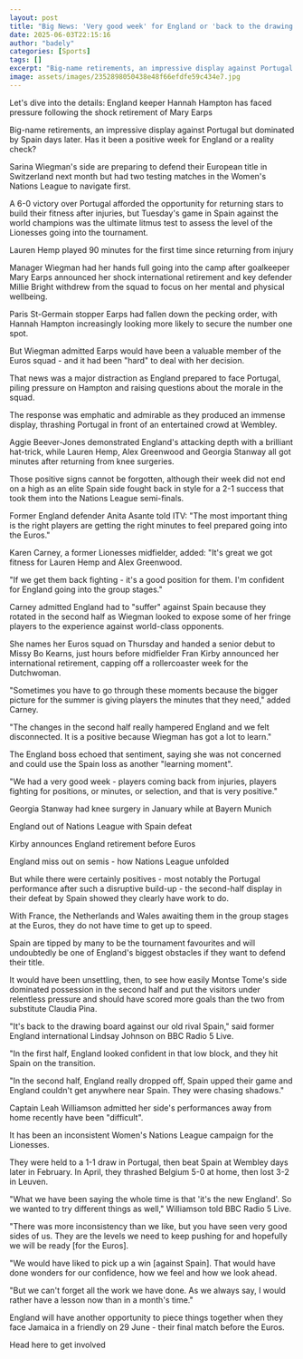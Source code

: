 ```yaml
---
layout: post
title: "Big News: 'Very good week' for England or 'back to the drawing board'?"
date: 2025-06-03T22:15:16
author: "badely"
categories: [Sports]
tags: []
excerpt: "Big-name retirements, an impressive display against Portugal but dominated by Spain days later. Has it been a positive week for England or a reality c"
image: assets/images/2352898050438e48f66efdfe59c434e7.jpg
---
```


Let's dive into the details: England keeper Hannah Hampton has faced pressure following the shock retirement of Mary Earps

Big-name retirements, an impressive display against Portugal but dominated by Spain days later. Has it been a positive week for England or a reality check?

Sarina Wiegman's side are preparing to defend their European title in Switzerland next month but had two testing matches in the Women's Nations League to navigate first.

A 6-0 victory over Portugal afforded the opportunity for returning stars to build their fitness after injuries, but Tuesday's game in Spain against the world champions was the ultimate litmus test to assess the level of the Lionesses going into the tournament.

Lauren Hemp played 90 minutes for the first time since returning from injury

Manager Wiegman had her hands full going into the camp after goalkeeper Mary Earps announced her shock international retirement and key defender Millie Bright withdrew from the squad to focus on her mental and physical wellbeing.

Paris St-Germain stopper Earps had fallen down the pecking order, with Hannah Hampton increasingly looking more likely to secure the number one spot.

But Wiegman admitted Earps would have been a valuable member of the Euros squad - and it had been "hard" to deal with her decision. 

That news was a major distraction as England prepared to face Portugal, piling pressure on Hampton and raising questions about the morale in the squad.

The response was emphatic and admirable as they produced an immense display, thrashing Portugal in front of an entertained crowd at Wembley.

Aggie Beever-Jones demonstrated England's attacking depth with a brilliant hat-trick, while Lauren Hemp, Alex Greenwood and Georgia Stanway all got minutes after returning from knee surgeries.

Those positive signs cannot be forgotten, although their week did not end on a high as an elite Spain side fought back in style for a 2-1 success that took them into the Nations League semi-finals.

Former England defender Anita Asante told ITV: "The most important thing is the right players are getting the right minutes to feel prepared going into the Euros."

Karen Carney, a former Lionesses midfielder, added: "It's great we got fitness for Lauren Hemp and Alex Greenwood. 

"If we get them back fighting - it's a good position for them. I'm confident for England going into the group stages."

Carney admitted England had to "suffer" against Spain because they rotated in the second half as Wiegman looked to expose some of her fringe players to the experience against world-class opponents.

She names her Euros squad on Thursday and handed a senior debut to Missy Bo Kearns, just hours before midfielder Fran Kirby announced her international retirement, capping off a rollercoaster week for the Dutchwoman.

"Sometimes you have to go through these moments because the bigger picture for the summer is giving players the minutes that they need," added Carney.

"The changes in the second half really hampered England and we felt disconnected. It is a positive because Wiegman has got a lot to learn."

The England boss echoed that sentiment, saying she was not concerned and could use the Spain loss as another "learning moment".

"We had a very good week - players coming back from injuries, players fighting for positions, or minutes, or selection, and that is very positive."

Georgia Stanway had knee surgery in January while at Bayern Munich

England out of Nations League with Spain defeat

Kirby announces England retirement before Euros

England miss out on semis - how Nations League unfolded

But while there were certainly positives - most notably the Portugal performance after such a disruptive build-up - the second-half display in their defeat by Spain showed they clearly have work to do.

With France, the Netherlands and Wales awaiting them in the group stages at the Euros, they do not have time to get up to speed.

Spain are tipped by many to be the tournament favourites and will undoubtedly be one of England's biggest obstacles if they want to defend their title.

It would have been unsettling, then, to see how easily Montse Tome's side dominated possession in the second half and put the visitors under relentless pressure and should have scored more goals than the two from substitute Claudia Pina.

"It's back to the drawing board against our old rival Spain," said former England international Lindsay Johnson on BBC Radio 5 Live. 

"In the first half, England looked confident in that low block, and they hit Spain on the transition. 

"In the second half, England really dropped off, Spain upped their game and England couldn't get anywhere near Spain. They were chasing shadows."

Captain Leah Williamson admitted her side's performances away from home recently have been "difficult".

It has been an inconsistent Women's Nations League campaign for the Lionesses.

They were held to a 1-1 draw in Portugal, then beat Spain at Wembley days later in February. In April, they thrashed Belgium 5-0 at home, then lost 3-2 in Leuven.

"What we have been saying the whole time is that 'it's the new England'. So we wanted to try different things as well," Williamson told BBC Radio 5 Live. 

"There was more inconsistency than we like, but you have seen very good sides of us. They are the levels we need to keep pushing for and hopefully we will be ready [for the Euros].

"We would have liked to pick up a win [against Spain]. That would have done wonders for our confidence, how we feel and how we look ahead.

"But we can't forget all the work we have done. As we always say, I would rather have a lesson now than in a month's time."

England will have another opportunity to piece things together when they face Jamaica in a friendly on 29 June - their final match before the Euros.

Head here to get involved

